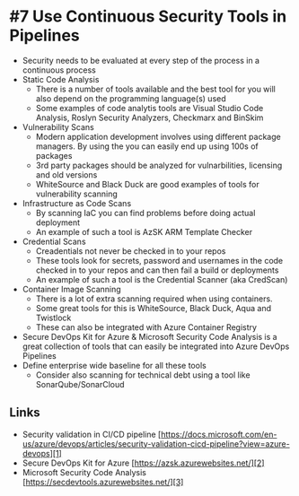 # #7 Use Continuous Security Tools in Pipelines
- Security needs to be evaluated at every step of the process in a continuous process
- Static Code Analysis
    - There is a number of tools available and the best tool for you will also depend on the programming language(s) used
    - Some examples of code analytis tools are Visual Studio Code Analysis, Roslyn Security Analyzers, Checkmarx and BinSkim 
- Vulnerability Scans
    - Modern application development involves using different package managers. By using the you can easily end up using 100s of packages
    - 3rd party packages should be analyzed for vulnarbilities, licensing and old versions
    - WhiteSource and Black Duck are good examples of tools for vulnerability scanning
- Infrastructure as Code Scans
    - By scanning IaC you can find problems before doing actual deployment
    - An example of such a tool is AzSK ARM Template Checker
- Credential Scans
    - Creadentials not never be checked in to your repos
    - These tools look for secrets, password and usernames in the code checked in to your repos and can then fail a build or deployments
    - An example of such a tool is the Credential Scanner (aka CredScan)
- Container Image Scanning
    - There is a lot of extra scanning required when using containers.
    - Some great tools for this is WhiteSource, Black Duck, Aqua and Twistlock
    - These can also be integrated with Azure Container Registry
- Secure DevOps Kit for Azure & Microsoft Security Code Analysis is a great collection of tools that can easily be integrated into Azure DevOps Pipelines
- Define enterprise wide baseline for all these tools
    - Consider also scanning for technical debt using a tool like SonarQube/SonarCloud


## Links
- Security validation in CI/CD pipeline [https://docs.microsoft.com/en-us/azure/devops/articles/security-validation-cicd-pipeline?view=azure-devops][1]
- Secure DevOps Kit for Azure [https://azsk.azurewebsites.net/][2]
- Microsoft Security Code Analysis [https://secdevtools.azurewebsites.net/][3]

[1]: https://docs.microsoft.com/en-us/azure/devops/articles/security-validation-cicd-pipeline?view=azure-devops 
[2]: https://azsk.azurewebsites.net/
[3]: https://secdevtools.azurewebsites.net/